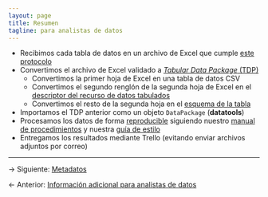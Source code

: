 ```yaml
---
layout: page
title: Resumen
tagline: para analistas de datos
---
```


- Recibimos cada tabla de datos en un archivo de Excel que cumple [este protocolo](../index.html)
- Convertimos el archivo de Excel validado a [_Tabular Data Package_ (TDP)](https://frictionlessdata.io/docs/tabular-data-package/)
    - Convertimos la primer hoja de Excel en una tabla de datos CSV
    - Convertimos el segundo renglón de la segunda hoja de Excel en el [descriptor del recurso de datos tabulados](http://frictionlessdata.io/specs/tabular-data-resource/)
    - Convertimos el resto de la segunda hoja en el [esquema de la tabla](http://frictionlessdata.io/specs/table-schema/)
- Importamos el TDP anterior como un objeto `DataPackage` (**datatools**)
- Procesamos los datos de forma [reproducible](http://kbroman.org/steps2rr/) siguiendo nuestro [manual de procedimientos](https://bitbucket.org/IslasGECI/analisis/src/default/README.md) y nuestra [guía de estilo](https://islasgeci.github.io/ciencia_de_datos/guia_de_estilo.html)
- Entregamos los resultados mediante Trello (evitando enviar archivos adjuntos por correo)

---

&rarr; Siguiente: [Metadatos](metadatos.html)

&larr; Anterior: [Información adicional para analistas de datos](index.html)
